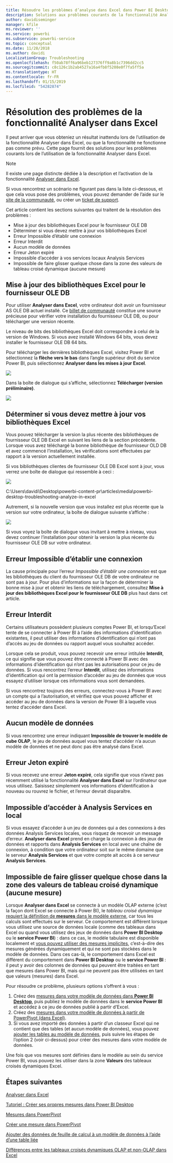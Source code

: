 ```yaml
---
title: Résoudre les problèmes d’analyse dans Excel dans Power BI Desktop
description: Solutions aux problèmes courants de la fonctionnalité Analyser dans Excel
author: davidiseminger
manager: kfile
ms.reviewer: ''
ms.service: powerbi
ms.subservice: powerbi-service
ms.topic: conceptual
ms.date: 11/28/2018
ms.author: davidi
LocalizationGroup: Troubleshooting
ms.openlocfilehash: f50ab78ff6a96beb127376ff9a8b1c7396dd2cc5
ms.sourcegitcommit: c8c126c1b2ab4527a16a4fb8f5208e0f7fa5ff5a
ms.translationtype: HT
ms.contentlocale: fr-FR
ms.lasthandoff: 01/15/2019
ms.locfileid: "54282874"
---
```

# <a name="troubleshooting-analyze-in-excel"></a>Résolution des problèmes de la fonctionnalité Analyser dans Excel
Il peut arriver que vous obteniez un résultat inattendu lors de l’utilisation de la fonctionnalité Analyser dans Excel, ou que la fonctionnalité ne fonctionne pas comme prévu. Cette page fournit des solutions pour les problèmes courants lors de l’utilisation de la fonctionnalité Analyser dans Excel.

> [!NOTE]
> Il existe une page distincte dédiée à la description et l’activation de la fonctionnalité [Analyser dans Excel](service-analyze-in-excel.md).
> 
> Si vous rencontrez un scénario ne figurant pas dans la liste ci-dessous, et que cela vous pose des problèmes, vous pouvez demander de l’aide sur le [site de la communauté](http://community.powerbi.com/), ou créer un [ticket de support](https://powerbi.microsoft.com/support/).
> 
> 

Cet article contient les sections suivantes qui traitent de la résolution des problèmes :

* Mise à jour des bibliothèques Excel pour le fournisseur OLE DB
* Déterminer si vous devez mettre à jour vos bibliothèques Excel
* Erreur Impossible d’établir une connexion
* Erreur Interdit
* Aucun modèle de données
* Erreur Jeton expiré
* Impossible d’accéder à vos services locaux Analysis Services
* Impossible de faire glisser quelque chose dans la zone des valeurs de tableau croisé dynamique (aucune mesure)

## <a name="update-excel-libraries-for-the-ole-db-provider"></a>Mise à jour des bibliothèques Excel pour le fournisseur OLE DB
Pour utiliser **Analyser dans Excel**, votre ordinateur doit avoir un fournisseur AS OLE DB actuel installé. Ce [billet de communauté](http://community.powerbi.com/t5/Service/Analyze-in-Excel-Initialization-of-the-data-source-failed/m-p/30837#M8081) constitue une source précieuse pour vérifier votre installation du fournisseur OLE DB, ou pour télécharger une version récente.

Le niveau de bits des bibliothèques Excel doit correspondre à celui de la version de Windows. Si vous avez installé Windows 64 bits, vous devez installer le fournisseur OLE DB 64 bits.

Pour télécharger les dernières bibliothèques Excel, visitez Power BI et sélectionnez la **flèche vers le bas** dans l’angle supérieur droit du service Power BI, puis sélectionnez **Analyser dans les mises à jour Excel**.

![](media/desktop-troubleshooting-analyze-in-excel/tshoot-analyze-excel_1.png)

Dans la boîte de dialogue qui s’affiche, sélectionnez **Télécharger (version préliminaire)**.

![](media/desktop-troubleshooting-analyze-in-excel/tshoot-analyze-excel_2.png)

## <a name="determining-whether-you-need-to-update-your-excel-libraries"></a>Déterminer si vous devez mettre à jour vos bibliothèques Excel
Vous pouvez télécharger la version la plus récente des bibliothèques de fournisseur OLE DB Excel en suivant les liens de la section précédente. Lorsque vous avez téléchargé la bonne bibliothèque de fournisseur OLD DB et avez commencé l’installation, les vérifications sont effectuées par rapport à la version actuellement installée.

Si vos bibliothèques clientes de fournisseur OLE DB Excel sont à jour, vous verrez une boîte de dialogue qui ressemble à ceci :

![](media/desktop-troubleshooting-analyze-in-excel/troubleshoot-analyze-excel_3.png)

C:\Users\davidi\Desktop\powerbi-content-pr\articles\media\powerbi-desktop-troubleshooting-analyze-in-excel

Autrement, si la nouvelle version que vous installez est plus récente que la version sur votre ordinateur, la boîte de dialogue suivante s’affiche :

![](media/desktop-troubleshooting-analyze-in-excel/troubleshoot-analyze-excel_2.png)

Si vous voyez la boîte de dialogue vous invitant à mettre à niveau, vous devez continuer l’installation pour obtenir la version la plus récente du fournisseur OLE DB sur votre ordinateur.

## <a name="connection-cannot-be-made-error"></a>Erreur Impossible d’établir une connexion
La cause principale pour l’erreur *Impossible d’établir une connexion* est que les bibliothèques du client du fournisseur OLE DB de votre ordinateur ne sont pas à jour. Pour plus d’informations sur la façon de déterminer la bonne mise à jour et obtenir les liens de téléchargement, consultez **Mise à jour des bibliothèques Excel pour le fournisseur OLE DB** plus haut dans cet article.

## <a name="forbidden-error"></a>Erreur Interdit
Certains utilisateurs possèdent plusieurs comptes Power BI, et lorsqu’Excel tente de se connecter à Power BI à l’aide des informations d’identification existantes, il peut utiliser des informations d’identification qui n’ont pas d’accès au jeu de données ou rapport auquel vous souhaitez accéder.

Lorsque cela se produit, vous pouvez recevoir une erreur intitulée **Interdit**, ce qui signifie que vous pouvez être connecté à Power BI avec des informations d’identification qui n’ont pas les autorisations pour ce jeu de données. Si vous rencontrez l’erreur **Interdit**, utilisez des informations d’identification qui ont la permission d’accéder au jeu de données que vous essayez d’utiliser lorsque ces informations vous sont demandées.

Si vous rencontrez toujours des erreurs, connectez-vous à Power BI avec un compte qui a l’autorisation, et vérifiez que vous pouvez afficher et accéder au jeu de données dans la version de Power BI à laquelle vous tentez d’accéder dans Excel.

## <a name="no-data-models"></a>Aucun modèle de données
Si vous rencontrez une erreur indiquant **Impossible de trouver le modèle de cube OLAP**, le jeu de données auquel vous tentez d’accéder n’a aucun modèle de données et ne peut donc pas être analysé dans Excel.

## <a name="token-expired-error"></a>Erreur Jeton expiré
Si vous recevez une erreur **Jeton expiré**, cela signifie que vous n’avez pas récemment utilisé la fonctionnalité **Analyser dans Excel** sur l’ordinateur que vous utilisez. Saisissez simplement vos informations d’identification à nouveau ou rouvrez le fichier, et l’erreur devrait disparaître.

## <a name="unable-to-access-on-premises-analysis-services"></a>Impossible d’accéder à Analysis Services en local
Si vous essayez d’accéder à un jeu de données qui a des connexions à des données Analysis Services locales, vous risquez de recevoir un message d’erreur. **Analyser dans Excel** prend en charge la connexion à des jeux de données et rapports dans **Analysis Services** en local avec une chaîne de connexion, à condition que votre ordinateur soit sur le même domaine que le serveur **Analysis Services** et que votre compte ait accès à ce serveur **Analysis Services**.

## <a name="cant-drag-anything-to-the-pivottable-values-area-no-measures"></a>Impossible de faire glisser quelque chose dans la zone des valeurs de tableau croisé dynamique (aucune mesure)
Lorsque **Analyser dans Excel** se connecte à un modèle OLAP externe (c’est la façon dont Excel se connecte à Power BI), le *tableau croisé dynamique* [requiert la définition de **mesures** dans le modèle externe](https://support.microsoft.com/kb/234700), car tous les calculs sont effectués sur le serveur. Ce comportement est différent lorsque vous utilisez une source de données locale (comme des tableaux dans Excel ou quand vous utilisez des jeux de données dans **Power BI Desktop** ou le **service Power BI**) : dans ce cas, le modèle tabulaire est disponible localement et [vous pouvez utiliser des mesures implicites](https://msdn.microsoft.com/library/gg399077.aspx), c’est-à-dire des mesures générées dynamiquement et qui ne sont pas stockées dans le modèle de données. Dans ces cas-là, le comportement dans Excel est différent du comportement dans **Power BI Desktop** ou le **service Power BI** : il peut y avoir des colonnes de données qui peuvent être traitées en tant que mesures dans Power BI, mais qui ne peuvent pas être utilisées en tant que valeurs (mesures) dans Excel.

Pour résoudre ce problème, plusieurs options s’offrent à vous :

1. Créez des [mesures dans votre modèle de données dans **Power BI Desktop**](desktop-tutorial-create-measures.md), puis publiez le modèle de données dans le **service Power BI** et accédez à ce jeu de données publié à partir d’Excel.
2. Créez des [mesures dans votre modèle de données à partir de PowerPivot (dans Excel)](https://support.office.com/article/Create-a-Measure-in-Power-Pivot-d3cc1495-b4e5-48e7-ba98-163022a71198).
3. Si vous avez importé des données à partir d’un classeur Excel qui ne contient que des tables (et aucun modèle de données), vous pouvez [ajouter les tables au modèle de données](https://support.office.com/article/Add-worksheet-data-to-a-Data-Model-using-a-linked-table-d3665fc3-99b0-479d-ba09-a37640f5be42), puis suivre les étapes de l’option 2 (voir ci-dessus) pour créer des mesures dans votre modèle de données.

Une fois que vos mesures sont définies dans le modèle au sein du service Power BI, vous pouvez les utiliser dans la zone **Valeurs** des tableaux croisés dynamiques Excel.

## <a name="next-steps"></a>Étapes suivantes
[Analyser dans Excel](service-analyze-in-excel.md)

[Tutoriel : Créer ses propres mesures dans Power BI Desktop](desktop-tutorial-create-measures.md)

[Mesures dans PowerPivot](https://msdn.microsoft.com/library/gg399077.aspx)

[Créer une mesure dans PowerPivot](https://support.office.com/article/Create-a-Measure-in-Power-Pivot-d3cc1495-b4e5-48e7-ba98-163022a71198)

[Ajouter des données de feuille de calcul à un modèle de données à l’aide d’une table liée](https://support.office.com/article/Add-worksheet-data-to-a-Data-Model-using-a-linked-table-d3665fc3-99b0-479d-ba09-a37640f5be42)

[Différences entre les tableaux croisés dynamiques OLAP et non-OLAP dans Excel](https://support.microsoft.com/kb/234700)

